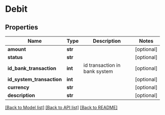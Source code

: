 # Debit

## Properties
Name | Type | Description | Notes
------------ | ------------- | ------------- | -------------
**amount** | **str** |  | [optional] 
**status** | **str** |  | [optional] 
**id_bank_transaction** | **int** | id transaction in bank system | [optional] 
**id_system_transaction** | **int** |  | [optional] 
**currency** | **str** |  | [optional] 
**description** | **str** |  | [optional] 

[[Back to Model list]](../README.md#documentation-for-models) [[Back to API list]](../README.md#documentation-for-api-endpoints) [[Back to README]](../README.md)

